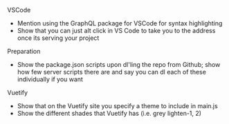 VSCode

- Mention using the GraphQL package for VSCode for syntax highlighting
- Show that you can just alt click in VS Code to take you to the address once its serving your project

Preparation

- Show the package.json scripts upon dl'ling the repo from Github; show how few server scripts there are and say you can dl each of these individually if you want

Vuetify

- Show that on the Vuetify site you specify a theme to include in main.js
- Show the different shades that Vuetify has (i.e. grey lighten-1, 2)
